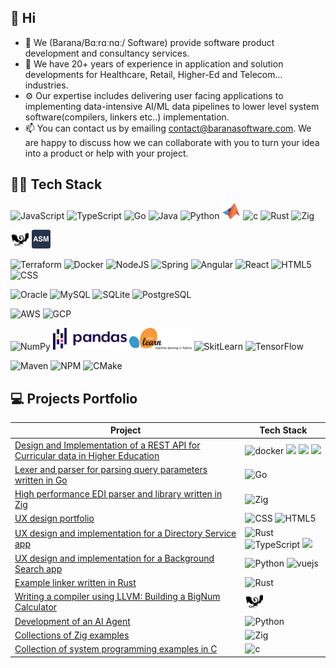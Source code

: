 ## 👋 Hi

- 🔭 We (Barana/Bɑːrɑːnɑː/ Software) provide software product development and consultancy services.
- 🌱 We have 20+ years of experience in application and solution developments for Healthcare, Retail, Higher-Ed and
  Telecom... industries.
- ⚙️ Our expertise includes delivering user facing applications to implementing data-intensive AI/ML data pipelines to
  lower level system software(compilers, linkers etc..) implementation.
- 📫 You can contact us by emailing contact@baranasoftware.com. We are happy to discuss how we can collaborate with you
  to
  turn your idea into a product or help with your project.

## 🔨🔧 Tech Stack

<p>
    <img src="https://www.vectorlogo.zone/logos/javascript/javascript-ar21.svg" alt="JavaScript" height="40"/>
    <img src="https://www.vectorlogo.zone/logos/typescriptlang/typescriptlang-icon.svg" alt="TypeScript" height="30"/>
    <img src="https://www.vectorlogo.zone/logos/golang/golang-icon.svg" alt="Go" height="45"/>
    <img src="https://www.vectorlogo.zone/logos/java/java-icon.svg" alt="Java" height="35"/>
    <img src="https://www.vectorlogo.zone/logos/python/python-icon.svg" alt="Python" width="30"/>
    <img src="images/matlab.svg" alt="MATLAB" width="30"/>
    <img src="https://www.vectorlogo.zone/logos/open-std_c/open-std_c-icon~alt.svg" alt="c" width="30"/>
    <img src="https://www.vectorlogo.zone/logos/rust-lang/rust-lang-icon.svg" alt="Rust" height="30"/>
    <img src="https://www.vectorlogo.zone/logos/ziglang/ziglang-icon.svg" alt="Zig" height="40"/>
</p>

<p>
    <img src="images/LLVM.svg" alt="LLVM" height="30"/>
    <img src="images/assembly.svg" alt="Assembly" height="30"/>
</p>

<p>
  <img src="https://www.vectorlogo.zone/logos/terraformio/terraformio-icon.svg" alt="Terraform" height="30"/>
  <img src="https://www.vectorlogo.zone/logos/docker/docker-icon.svg" alt="Docker" height="40"/>
  <img src="https://www.vectorlogo.zone/logos/nodejs/nodejs-ar21.svg" alt="NodeJS" height="40"/>
  <img src="https://www.vectorlogo.zone/logos/springio/springio-icon.svg" alt="Spring" height="30"/>
  <img src="https://www.vectorlogo.zone/logos/angular/angular-icon.svg" alt="Angular" height=30"/>
  <img src="https://www.vectorlogo.zone/logos/reactjs/reactjs-icon.svg" alt="React" height="30"/>
  <img src="https://www.vectorlogo.zone/logos/w3_html5/w3_html5-icon.svg" alt="HTML5" height="30"/>
  <img src="https://www.vectorlogo.zone/logos/w3_css/w3_css-icon.svg" alt="CSS" height="30"/>
</p>

<p>
  <img src="https://www.vectorlogo.zone/logos/oracle/oracle-ar21.svg" alt="Oracle" height="40"/>
  <img src="https://www.vectorlogo.zone/logos/mysql/mysql-icon.svg" alt="MySQL" height="40"/>
  <img src="https://www.vectorlogo.zone/logos/sqlite/sqlite-ar21.svg" alt="SQLite" height="40"/>
  <img src="https://www.vectorlogo.zone/logos/postgresql/postgresql-vertical.svg" alt="PostgreSQL" height="40"/>
</p>

<p>
  <img src="https://www.vectorlogo.zone/logos/amazon_aws/amazon_aws-ar21.svg" alt="AWS" height="40"/>
  <img src="https://www.vectorlogo.zone/logos/google_cloud/google_cloud-icon.svg" alt="GCP" height="40"/>
</p>

<p>
  <img src="https://www.vectorlogo.zone/logos/numpy/numpy-ar21.svg" alt="NumPy" height="40"/>
  <img src="images/pandas.svg" alt="Pandas" height="35"/>
  <img src="images/scikit-learn.svg" alt="SkitLearn" height="35" width="100"/>
  <img src="https://www.vectorlogo.zone/logos/kaggle/kaggle-ar21.svg" alt="SkitLearn" height="35"/>
  <img src="https://www.vectorlogo.zone/logos/tensorflow/tensorflow-ar21.svg" alt="TensorFlow" height="35"/>
</p>

<p>
  <img src="https://www.vectorlogo.zone/logos/apache_maven/apache_maven-ar21.svg" alt="Maven" height="35"/>
  <img src="https://www.vectorlogo.zone/logos/npmjs/npmjs-ar21.svg" alt="NPM" height="35"/>
  <img src="https://www.vectorlogo.zone/logos/cmake/cmake-icon.svg" alt="CMake" height="35"/>
</p>

## 💻 Projects Portfolio

| Project                                                                                                                             | Tech Stack                                                                                                                                                                                                                                                                                                                                                          |
|-------------------------------------------------------------------------------------------------------------------------------------|---------------------------------------------------------------------------------------------------------------------------------------------------------------------------------------------------------------------------------------------------------------------------------------------------------------------------------------------------------------------|
| [Design and Implementation of a REST API for Curricular data in Higher Education](https://github.com/baranasoftware/curricular-api) | <img src="https://www.vectorlogo.zone/logos/docker/docker-icon.svg" alt="docker" height="40"> <img src="https://www.vectorlogo.zone/logos/golang/golang-icon.svg" height="40">  <img src="https://www.vectorlogo.zone/logos/terraformio/terraformio-ar21.svg" height="40">  <img src="https://www.vectorlogo.zone/logos/amazon_aws/amazon_aws-ar21.svg" height="40"> |
| [Lexer and parser for parsing query parameters written in Go](https://github.com/baranasoftware/query-parser)                       | <img src="https://www.vectorlogo.zone/logos/golang/golang-icon.svg" alt="Go" height="45"/>                                                                                                                                                                                                                                                                          |
| [High performance EDI parser and library written in Zig](https://github.com/baranasoftware/edi)                                     | <img src="https://www.vectorlogo.zone/logos/ziglang/ziglang-icon.svg" alt="Zig" height="40"/>                                                                                                                                                                                                                                                                       |
| [UX design portfolio](https://github.com/baranasoftware/ux-design)                                                                  | <img src="https://www.vectorlogo.zone/logos/w3_css/w3_css-icon.svg" alt="CSS" height="30"/> <img src="https://www.vectorlogo.zone/logos/w3_html5/w3_html5-icon.svg" alt="HTML5" height="30"/>                                                                                                                                                                       |
| [UX design and implementation for a Directory Service app](https://github.com/baranasoftware/directory-service)                     | <img src="https://www.vectorlogo.zone/logos/rust-lang/rust-lang-icon.svg" alt="Rust" height="30"/> <img src="https://www.vectorlogo.zone/logos/typescriptlang/typescriptlang-icon.svg" alt="TypeScript" height="30"/> <img src="https://www.vectorlogo.zone/logos/angular/angular-icon.svg" height="35">
| [UX design and implementation for a Background Search app](https://github.com/baranasoftware/background-app)                        | <img src="https://www.vectorlogo.zone/logos/python/python-icon.svg" alt="Python" width="30"/> <img src="https://www.vectorlogo.zone/logos/vuejs/vuejs-ar21.svg" alt="vuejs" height="40">                                                                                                                                                                            |
| [Example linker written in Rust](https://github.com/baranasoftware/linker)                                                          | <img src="https://www.vectorlogo.zone/logos/rust-lang/rust-lang-icon.svg" alt="Rust" height="30"/>                                                                                                                                                                                                                                                                  |
| [Writing a compiler using LLVM: Building a BigNum Calculator](https://github.com/baranasoftware/bignum)                             | <img src="images/LLVM.svg" alt="LLVM" height="30"/>                                                                                                                                                                                                                                                                                                                 |
| [Development of an AI Agent](https://github.com/baranasoftware/ai-agent)                                                            | <img src="https://www.vectorlogo.zone/logos/python/python-icon.svg" alt="Python" width="30"/>                                                                                                                                                                                                                                                                       |
| [Collections of Zig examples](https://github.com/baranasoftware/zig-examples)                                                       | <img src="https://www.vectorlogo.zone/logos/ziglang/ziglang-icon.svg" alt="Zig" height="40"/>                                                                                                                                                                                                                                                                       |
| [Collection of system programming examples in C](https://github.com/baranasoftware/system)                                          | <img src="https://www.vectorlogo.zone/logos/open-std_c/open-std_c-icon~alt.svg" alt="c" width="30"/>                                                                                                                                                                                                                                                                |

